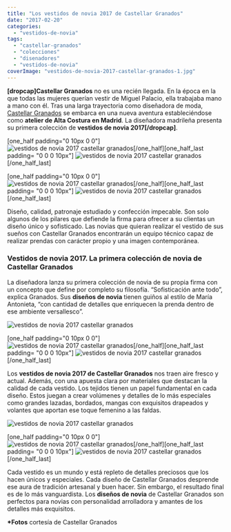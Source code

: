 ```yaml
---
title: "Los vestidos de novia 2017 de Castellar Granados"
date: "2017-02-20"
categories: 
  - "vestidos-de-novia"
tags: 
  - "castellar-granados"
  - "colecciones"
  - "disenadores"
  - "vestidos-de-novia"
coverImage: "vestidos-de-novia-2017-castellar-granados-1.jpg"
---
```


**\[dropcap\]Castellar Granados** no es una recién llegada. En la época en la que todas las mujeres querían vestir de Miguel Palacio, ella trabajaba mano a mano con él. Tras una larga trayectoria como diseñadora de moda, [Castellar Granados](http://www.castellargranados.com/) se embarca en una nueva aventura estableciéndose como **atelier de Alta Costura en Madrid**. La diseñadora madrileña presenta su primera colección de **vestidos de novia 2017\[/dropcap\]**.

\[one\_half padding="0 10px 0 0"\]![vestidos de novia 2017 castellar granados](/images/vestidos-de-novia-2017-castellar-granados-2.jpg)\[/one\_half\]\[one\_half\_last padding= "0 0 0 10px"\] ![vestidos de novia 2017 castellar granados](/images/vestidos-de-novia-2017-castellar-granados-3.jpg)\[/one\_half\_last\]

\[one\_half padding="0 10px 0 0"\]![vestidos de novia 2017 castellar granados](/images/vestidos-de-novia-2017-castellar-granados-4.jpg)\[/one\_half\]\[one\_half\_last padding= "0 0 0 10px"\] ![vestidos de novia 2017 castellar granados](/images/vestidos-de-novia-2017-castellar-granados-5.jpg)\[/one\_half\_last\]

Diseño, calidad, patronaje estudiado y confección impecable. Son solo algunos de los pilares que defiende la firma para ofrecer a su clientas un diseño único y sofisticado. Las novias que quieran realizar el vestido de sus sueños con Castellar Granados encontrarán un equipo técnico capaz de realizar prendas con carácter propio y una imagen contemporánea.

### Vestidos de novia 2017. La primera colección de novia de Castellar Granados

La diseñadora lanza su primera colección de novia de su propia firma con un concepto que define por completo su filosofía. “Sofisticación ante todo”, explica Granados. Sus **diseños de novia** tienen guiños al estilo de María Antonieta, “con cantidad de detalles que enriquecen la prenda dentro de ese ambiente versallesco”.

![vestidos de novia 2017 castellar granados](/images/vestidos-de-novia-2017-castellar-granados-6.jpg)

\[one\_half padding="0 10px 0 0"\]![vestidos de novia 2017 castellar granados](/images/vestidos-de-novia-2017-castellar-granados-7.jpg)\[/one\_half\]\[one\_half\_last padding= "0 0 0 10px"\] ![vestidos de novia 2017 castellar granados](/images/vestidos-de-novia-2017-castellar-granados-8.jpg)\[/one\_half\_last\]

Los **vestidos de novia 2017 de Castellar Granados** nos traen aire fresco y actual. Además, con una apuesta clara por materiales que destacan la calidad de cada vestido. Los tejidos tienen un papel fundamental en cada diseño. Estos juegan a crear volúmenes y detalles de lo más especiales como grandes lazadas, bordados, mangas con exquisitos drapeados y volantes que aportan ese toque femenino a las faldas.

![vestidos de novia 2017 castellar granados](/images/vestidos-de-novia-2017-castellar-granados-9.jpg)

\[one\_half padding="0 10px 0 0"\]![vestidos de novia 2017 castellar granados](/images/vestidos-de-novia-2017-castellar-granados-10.jpg)\[/one\_half\]\[one\_half\_last padding= "0 0 0 10px"\] ![vestidos de novia 2017 castellar granados](/images/vestidos-de-novia-2017-castellar-granados-11.jpg)\[/one\_half\_last\]

Cada vestido es un mundo y está repleto de detalles preciosos que los hacen únicos y especiales. Cada diseño de Castellar Granados desprende ese aura de tradición artesanal y buen hacer. Sin embargo, el resultado final es de lo más vanguardista. Los **diseños de novia** de Castellar Granados son perfectos para novias con personalidad arrolladora y amantes de los detalles más exquisitos.

**\*Fotos** cortesía de Castellar Granados
